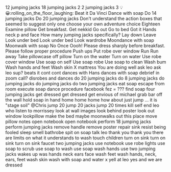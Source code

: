 12 jumping jacks
18 jumping jacks
2
2 jumping jacks
3
:bulb:
:grinning::rolling_on_the_floor_laughing:
<eating popcorn>
Beat it
Da Vinci
Dance with soap
Do 14 jumping jacks
Do 20 jumping jacks
Don't understand the action boxes that seemed to suggest only one choose your own adventure choice
Eighteen
Examine pillow
Get breakfast.
Get nekkid
Go out
Go to bed
Got it
Hands neck p and face
How many jumping jacks specifically?
Lay down
Leave
Look under bed
Look under bed
Look wardrobe
Moondance with soap
Moonwalk with soap
No
Once
Oooh!
Please dress sharply before breakfast.
Please follow proper procedure
Push ups
Put robe over window
Run
Run away
Take pillowcase off pillow
Turn on the water
Turn on water
Use robe cover window
Use soap on self
Use soap robe
Use soap to clean
Wash bum
Wash hands and feet
Wash skin
X mattress
You are doing well
ask leo
ask leo sup?
beats it
cont
cont
dances with Hans
dances with soap
debrief in zoom call?
disrobes and dances
do 20 jumping jacks
do 8 jumping jacks
do jumping jacks
do jumping jacks
do two jumping jacks
eat soap
escape from room
execute soap dance procedure
facebook
fez = ???
find soap
four jumping jacks
get dressed
get dressed
get envious of michael
grab bar off the wall
hold soap in hand
home
home
home
how about just jump …
it is "stage soil" @Chris
jump 20
jump 20 jacks
jump 20 times
kill self end
leo who
listen to morrissey
look at wall images
look behind poster
look out window
lookpillow
make the bed
maybe
moonwalks out this place
move pillow
notes
open notebook
open notebook
perform 18 jumping jacks
perform jumping jacks
remove handle
remove poster
repair sink
resist being fooled
sleep
smell bathrobe
spit on soap
talk leo
thank you
thank you
there are limits on what it understands
to wash
touch children
turn on sink
turn on sink
turn on sink faucet
two jumping jacks
use notebook
use robe lights
use soap to scrub
use soap to wash
use soap wash hands
use two jumping jacks
wakes up
was hands neck ears face
wash feet
wash hands, neck, ears, feet
wash skin
wash with soap and water
x
yell at leo
yes and we are dressed
